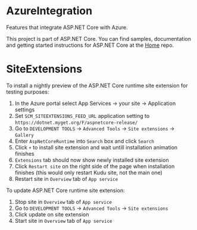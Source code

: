 AzureIntegration
===

Features that integrate ASP.NET Core with Azure.

This project is part of ASP.NET Core. You can find samples, documentation and getting started instructions for ASP.NET Core at the [Home](https://github.com/aspnet/home) repo.


SiteExtensions
===

To install a nightly preview of the ASP.NET Core runtime site extension for testing purposes:
1. In the Azure portal select App Services -> your site -> Application settings
1. Set `SCM_SITEEXTENSIONS_FEED_URL` application setting to `https://dotnet.myget.org/F/aspnetcore-release/`
1. Go to `DEVELOPMENT TOOLS` -> `Advanced Tools` -> `Site extensions` -> `Gallery`
1. Enter `AspNetCoreRuntime` into `Search` box and click `Search`
1. Click `+` to install site extension and wait untill installation animation finishes
1. `Extensions` tab should now show newly installed site extension
1. Click `Restart site` on the right side of the page when installation finishes (this would only restart Kudu site, not the main one)
1. Restart site in `Overview` tab of `App service`


To update ASP.NET Core runtime site extension:
1. Stop site in `Overview` tab of `App service`
1. Go to `DEVELOPMENT TOOLS` -> `Advanced Tools` -> `Site extensions`
1. Click update on site extension
1. Start site in `Overview` tab of `App service`
